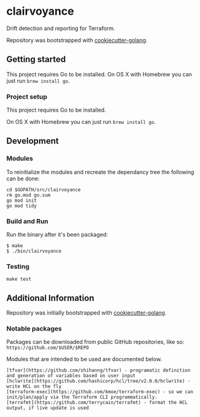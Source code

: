 # clairvoyance
Drift detection and reporting for Terraform.

Repository was bootstrapped with [cookiecutter-golang](https://github.com/lacion/cookiecutter-golang).

## Getting started
This project requires Go to be installed. On OS X with Homebrew you can just run `brew install go`.

### Project setup
This project requires Go to be installed. 

On OS X with Homebrew you can just run `brew install go`.


## Development
### Modules
To reinitialize the modules and recreate the dependancy tree the following can be done:
```
cd $GOPATH/src/clairvoyance
rm go.mod go.sum
go mod init
go mod tidy
```


### Build and Run
Run the binary after it's been packaged:
```console
$ make
$ ./bin/clairvoyance
```

### Testing
``make test``

## Additional Information
Repository was initially bootstrapped with [cookiecutter-golang](https://github.com/lacion/cookiecutter-golang).

### Notable packages
Packages can be downloaded from public GitHub repositories, like so:
`https://github.com/$USER/$REPO`

Modules that are intended to be used are documented below.
```
[tfvar](https://github.com/shihanng/tfvar) - programatic definition and generation of variables based on user input
[hclwrite](https://github.com/hashicorp/hcl/tree/v2.0.0/hclwrite) - write HCL on the fly
[terraform-exec](https://github.com/kmoe/terraform-exec) - so we can init/plan/apply via the Terraform CLI programmatically.
[terrafmt](https://github.com/terrycain/terrafmt) - format the HCL output, if live update is used
```
